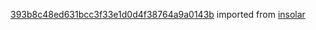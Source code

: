 [393b8c48ed631bcc3f33e1d0d4f38764a9a0143b](https://github.com/insolar/insolar/commit/393b8c48ed631bcc3f33e1d0d4f38764a9a0143b) imported from [insolar](https://github.com/insolar/insolar)
